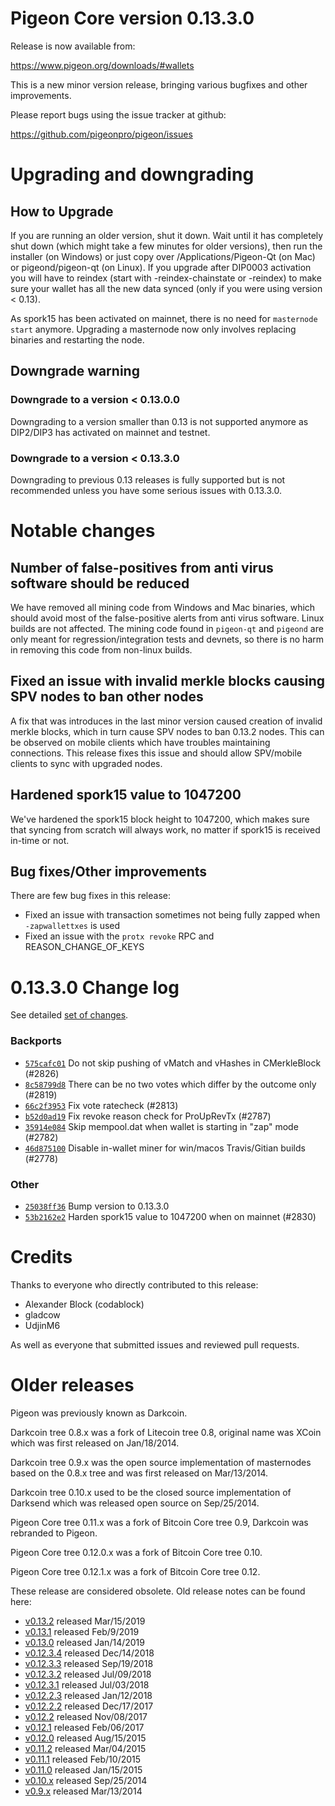 Pigeon Core version 0.13.3.0
==========================

Release is now available from:

  <https://www.pigeon.org/downloads/#wallets>

This is a new minor version release, bringing various bugfixes and other improvements.

Please report bugs using the issue tracker at github:

  <https://github.com/pigeonpro/pigeon/issues>


Upgrading and downgrading
=========================

How to Upgrade
--------------

If you are running an older version, shut it down. Wait until it has completely
shut down (which might take a few minutes for older versions), then run the
installer (on Windows) or just copy over /Applications/Pigeon-Qt (on Mac) or
pigeond/pigeon-qt (on Linux). If you upgrade after DIP0003 activation you will
have to reindex (start with -reindex-chainstate or -reindex) to make sure
your wallet has all the new data synced (only if you were using version < 0.13).

As spork15 has been activated on mainnet, there is no need for `masternode start`
anymore. Upgrading a masternode now only involves replacing binaries and restarting
the node.

Downgrade warning
-----------------

### Downgrade to a version < 0.13.0.0

Downgrading to a version smaller than 0.13 is not supported anymore as DIP2/DIP3 has activated
on mainnet and testnet.

### Downgrade to a version < 0.13.3.0

Downgrading to previous 0.13 releases is fully supported but is not recommended unless you have some serious issues with 0.13.3.0.

Notable changes
===============

Number of false-positives from anti virus software should be reduced
--------------------------------------------------------------------
We have removed all mining code from Windows and Mac binaries, which should avoid most of the false-positive alerts
from anti virus software. Linux builds are not affected. The mining code found in `pigeon-qt` and `pigeond` are only meant
for regression/integration tests and devnets, so there is no harm in removing this code from non-linux builds.

Fixed an issue with invalid merkle blocks causing SPV nodes to ban other nodes
------------------------------------------------------------------------------
A fix that was introduces in the last minor version caused creation of invalid merkle blocks, which in turn cause SPV
nodes to ban 0.13.2 nodes. This can be observed on mobile clients which have troubles maintaining connections. This
release fixes this issue and should allow SPV/mobile clients to sync with upgraded nodes.

Hardened spork15 value to 1047200
---------------------------------
We've hardened the spork15 block height to 1047200, which makes sure that syncing from scratch will always work, no
matter if spork15 is received in-time or not.

Bug fixes/Other improvements
----------------------------
There are few bug fixes in this release:
- Fixed an issue with transaction sometimes not being fully zapped when `-zapwallettxes` is used
- Fixed an issue with the `protx revoke` RPC and REASON_CHANGE_OF_KEYS

 0.13.3.0 Change log
===================

See detailed [set of changes](https://github.com/pigeonpro/pigeon/compare/v0.13.2.0...pigeonpro:v0.13.3.0).

### Backports

- [`575cafc01`](https://github.com/pigeonpro/pigeon/commit/575cafc01) Do not skip pushing of vMatch and vHashes in CMerkleBlock (#2826)
- [`8c58799d8`](https://github.com/pigeonpro/pigeon/commit/8c58799d8) There can be no two votes which differ by the outcome only (#2819)
- [`66c2f3953`](https://github.com/pigeonpro/pigeon/commit/66c2f3953) Fix vote ratecheck (#2813)
- [`b52d0ad19`](https://github.com/pigeonpro/pigeon/commit/b52d0ad19) Fix revoke reason check for ProUpRevTx (#2787)
- [`35914e084`](https://github.com/pigeonpro/pigeon/commit/35914e084) Skip mempool.dat when wallet is starting in "zap" mode (#2782)
- [`46d875100`](https://github.com/pigeonpro/pigeon/commit/46d875100) Disable in-wallet miner for win/macos Travis/Gitian builds (#2778)

### Other

- [`25038ff36`](https://github.com/pigeonpro/pigeon/commit/25038ff36) Bump version to 0.13.3.0
- [`53b2162e2`](https://github.com/pigeonpro/pigeon/commit/53b2162e2) Harden spork15 value to 1047200 when on mainnet (#2830)

Credits
=======

Thanks to everyone who directly contributed to this release:

- Alexander Block (codablock)
- gladcow
- UdjinM6

As well as everyone that submitted issues and reviewed pull requests.

Older releases
==============

Pigeon was previously known as Darkcoin.

Darkcoin tree 0.8.x was a fork of Litecoin tree 0.8, original name was XCoin
which was first released on Jan/18/2014.

Darkcoin tree 0.9.x was the open source implementation of masternodes based on
the 0.8.x tree and was first released on Mar/13/2014.

Darkcoin tree 0.10.x used to be the closed source implementation of Darksend
which was released open source on Sep/25/2014.

Pigeon Core tree 0.11.x was a fork of Bitcoin Core tree 0.9,
Darkcoin was rebranded to Pigeon.

Pigeon Core tree 0.12.0.x was a fork of Bitcoin Core tree 0.10.

Pigeon Core tree 0.12.1.x was a fork of Bitcoin Core tree 0.12.

These release are considered obsolete. Old release notes can be found here:

- [v0.13.2](https://github.com/pigeonpro/pigeon/blob/master/doc/release-notes/pigeon/release-notes-0.13.2.md) released Mar/15/2019
- [v0.13.1](https://github.com/pigeonpro/pigeon/blob/master/doc/release-notes/pigeon/release-notes-0.13.1.md) released Feb/9/2019
- [v0.13.0](https://github.com/pigeonpro/pigeon/blob/master/doc/release-notes/pigeon/release-notes-0.13.0.md) released Jan/14/2019
- [v0.12.3.4](https://github.com/pigeonpro/pigeon/blob/master/doc/release-notes/pigeon/release-notes-0.12.3.4.md) released Dec/14/2018
- [v0.12.3.3](https://github.com/pigeonpro/pigeon/blob/master/doc/release-notes/pigeon/release-notes-0.12.3.3.md) released Sep/19/2018
- [v0.12.3.2](https://github.com/pigeonpro/pigeon/blob/master/doc/release-notes/pigeon/release-notes-0.12.3.2.md) released Jul/09/2018
- [v0.12.3.1](https://github.com/pigeonpro/pigeon/blob/master/doc/release-notes/pigeon/release-notes-0.12.3.1.md) released Jul/03/2018
- [v0.12.2.3](https://github.com/pigeonpro/pigeon/blob/master/doc/release-notes/pigeon/release-notes-0.12.2.3.md) released Jan/12/2018
- [v0.12.2.2](https://github.com/pigeonpro/pigeon/blob/master/doc/release-notes/pigeon/release-notes-0.12.2.2.md) released Dec/17/2017
- [v0.12.2](https://github.com/pigeonpro/pigeon/blob/master/doc/release-notes/pigeon/release-notes-0.12.2.md) released Nov/08/2017
- [v0.12.1](https://github.com/pigeonpro/pigeon/blob/master/doc/release-notes/pigeon/release-notes-0.12.1.md) released Feb/06/2017
- [v0.12.0](https://github.com/pigeonpro/pigeon/blob/master/doc/release-notes/pigeon/release-notes-0.12.0.md) released Aug/15/2015
- [v0.11.2](https://github.com/pigeonpro/pigeon/blob/master/doc/release-notes/pigeon/release-notes-0.11.2.md) released Mar/04/2015
- [v0.11.1](https://github.com/pigeonpro/pigeon/blob/master/doc/release-notes/pigeon/release-notes-0.11.1.md) released Feb/10/2015
- [v0.11.0](https://github.com/pigeonpro/pigeon/blob/master/doc/release-notes/pigeon/release-notes-0.11.0.md) released Jan/15/2015
- [v0.10.x](https://github.com/pigeonpro/pigeon/blob/master/doc/release-notes/pigeon/release-notes-0.10.0.md) released Sep/25/2014
- [v0.9.x](https://github.com/pigeonpro/pigeon/blob/master/doc/release-notes/pigeon/release-notes-0.9.0.md) released Mar/13/2014

